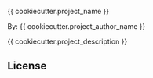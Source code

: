 {{ cookiecutter.project_name }}

By: {{ cookiecutter.project_author_name }}

{{ cookiecutter.project_description }}

## License